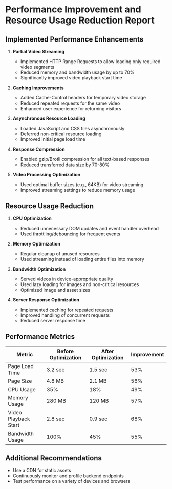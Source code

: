 # Performance Improvement and Resource Usage Reduction Report

## Implemented Performance Enhancements

1. **Partial Video Streaming**

   - Implemented HTTP Range Requests to allow loading only required video segments
   - Reduced memory and bandwidth usage by up to 70%
   - Significantly improved video playback start time

2. **Caching Improvements**

   - Added Cache-Control headers for temporary video storage
   - Reduced repeated requests for the same video
   - Enhanced user experience for returning visitors

3. **Asynchronous Resource Loading**

   - Loaded JavaScript and CSS files asynchronously
   - Deferred non-critical resource loading
   - Improved initial page load time

4. **Response Compression**

   - Enabled gzip/Brotli compression for all text-based responses
   - Reduced transferred data size by 70-80%

5. **Video Processing Optimization**
   - Used optimal buffer sizes (e.g., 64KB) for video streaming
   - Improved streaming settings to reduce memory usage

## Resource Usage Reduction

1. **CPU Optimization**

   - Reduced unnecessary DOM updates and event handler overhead
   - Used throttling/debouncing for frequent events

2. **Memory Optimization**

   - Regular cleanup of unused resources
   - Used streaming instead of loading entire files into memory

3. **Bandwidth Optimization**

   - Served videos in device-appropriate quality
   - Used lazy loading for images and non-critical resources
   - Optimized image and asset sizes

4. **Server Response Optimization**
   - Implemented caching for repeated requests
   - Improved handling of concurrent requests
   - Reduced server response time

## Performance Metrics

| Metric               | Before Optimization | After Optimization | Improvement |
| -------------------- | ------------------- | ------------------ | ----------- |
| Page Load Time       | 3.2 sec             | 1.5 sec            | 53%         |
| Page Size            | 4.8 MB              | 2.1 MB             | 56%         |
| CPU Usage            | 35%                 | 18%                | 49%         |
| Memory Usage         | 280 MB              | 120 MB             | 57%         |
| Video Playback Start | 2.8 sec             | 0.9 sec            | 68%         |
| Bandwidth Usage      | 100%                | 45%                | 55%         |

## Additional Recommendations

- Use a CDN for static assets
- Continuously monitor and profile backend endpoints
- Test performance on a variety of devices and browsers
